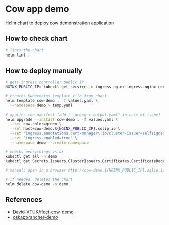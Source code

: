 # Cow app demo

Helm chart to deploy cow demonstration application

## How to check chart

```bash
# lints the chart
helm lint .
```

## How to deploy manually

```bash
# gets ingress controller public IP
NGINX_PUBLIC_IP=`kubectl get service -n ingress-nginx ingress-nginx-controller --output jsonpath='{.status.loadBalancer.ingress[0].ip}'`

# creates Kubernetes template file from chart
helm template cow-demo . -f values.yaml \
  --namespace demo > temp.yaml

# applies the manifest (add "--debug > output.yaml" in case of issue)
helm upgrade --install cow-demo . -f values.yaml \
  --set cow.color=green \
  --set host=cow-demo.${NGINX_PUBLIC_IP}.sslip.io \
  --set 'ingress.annotations.cert-manager\.io/cluster-issuer=selfsigned-cluster-issuer' \
  --set 'ingress.enabled=true' \
  --namespace demo --create-namespace

# checks everythings is ok
kubectl get all -n demo
kubectl get Secrets,Issuers,ClusterIssuers,Certificates,CertificateRequests,Orders,Challenges -n demo

# manual: open in a browser http://cow-demo.${NGINX_PUBLIC_IP}.sslip.io

# if needed, deletes the chart
helm delete cow-demo -n demo
```

## References

* [David-VTUK/fleet-cow-demo](https://github.com/David-VTUK/fleet-cow-demo)
* [oskapt/rancher-demo](https://github.com/oskapt/rancher-demo)
